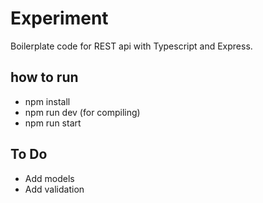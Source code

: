 # Experiment
Boilerplate code for REST api with Typescript and Express.

## how to run
  * npm install
  * npm run dev (for compiling)
  * npm run start

## To Do
  * Add models
  * Add validation